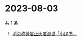 # 2023-08-03

共 1 条

<!-- BEGIN -->
<!-- 最后更新时间 Thu Aug 03 2023 11:07:58 GMT+0800 (China Standard Time) -->

1. [消息称微信正灰度测试「小绿书」](https://www.zhihu.com/search?q=消息称微信正灰度测试「小绿书」)

<!-- END -->
